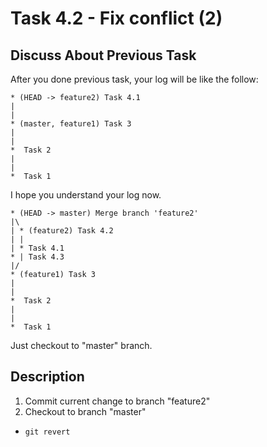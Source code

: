 # Task 4.2 - Fix conflict (2)

## Discuss About Previous Task

After you done previous task, your log will be like the follow:

```
* (HEAD -> feature2) Task 4.1
|
|
* (master, feature1) Task 3
|
|
*  Task 2
|
|
*  Task 1
```

I hope you understand your log now.

```
* (HEAD -> master) Merge branch 'feature2'
|\
| * (feature2) Task 4.2
| |
| * Task 4.1
* | Task 4.3
|/
* (feature1) Task 3
|
|
*  Task 2
|
|
*  Task 1
```

Just checkout to "master" branch.

## Description

1. Commit current change to branch "feature2"
2. Checkout to branch "master"

- `git revert`
